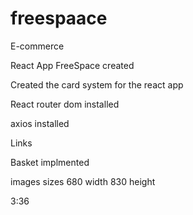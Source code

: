 # freespaace
E-commerce

React App FreeSpace created 

Created the card system for the react app

React router dom installed

axios installed

Links

Basket implmented 



images sizes 680 width   830 height

3:36